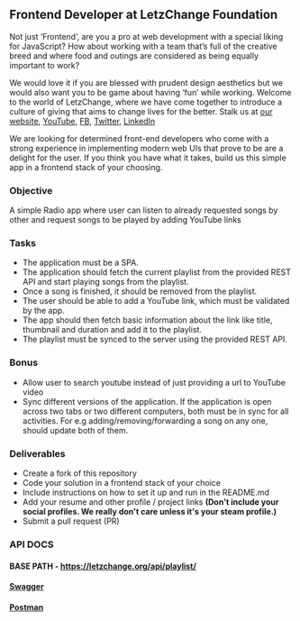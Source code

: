 ## Frontend Developer at LetzChange Foundation

Not just ‘Frontend’, are you a pro at web development with a special liking for JavaScript? How about working with a team that’s full of the creative breed and where food and outings are considered as being equally important to work?

We would love it if you are blessed with prudent design aesthetics but we would also want you to be game about having ‘fun’ while working. Welcome to the world of LetzChange, where we have come together to introduce a culture of giving that aims to change lives for the better.
Stalk us at [our website](https://letzchange.org), [YouTube](https://www.youtube.com/user/LetzChange), [FB](https://facebook.com/LetzChange), [Twitter](https://twitter.com/letz_change), [LinkedIn](https://www.linkedin.com/company/letzchange-org)

We are looking for determined front-end developers who come with a strong experience in implementing modern web UIs that prove to be are a delight for the user. If you think you have what it takes, build us this simple app in a frontend stack of your choosing.

### Objective
A simple Radio app where user can listen to already requested songs by other and request songs to be played by adding YouTube links

### Tasks
- The application must be a SPA.
- The application should fetch the current playlist from the provided REST API and start playing songs from the playlist.
- Once a song is finished, it should be removed from the playlist.
- The user should be able to add a YouTube link, which must be validated by the app.
- The app should then fetch basic information about the link like title, thumbnail and duration and add it to the playlist.
- The playlist must be synced to the server using the provided REST API.

### Bonus

- Allow user to search youtube instead of just providing a url to YouTube video
- Sync different versions of the application. If the application is open across two tabs or two different computers, both must be in sync for all activities. For e.g adding/removing/forwarding a song on any one, should update both of them.

### Deliverables
- Create a fork of this repository
- Code your solution in a frontend stack of your choice
- Include instructions on how to set it up and run in the README.md
- Add your resume and other profile / project links **(Don't include your social profiles. We really don't care unless it's your steam profile.)**
- Submit a pull request (PR)

### API DOCS
#### BASE PATH - https://letzchange.org/api/playlist/

#### [Swagger](playlist.yml)
#### [Postman](https://www.getpostman.com/collections/6ffa9fd0618b95e60704)